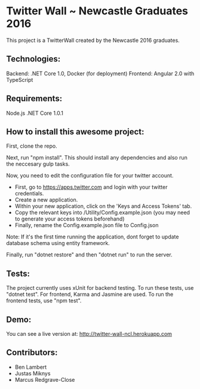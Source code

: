 # Twitter Wall ~ Newcastle Graduates 2016
This project is a TwitterWall created by the Newcastle 2016 graduates. 

## Technologies:
Backend: .NET Core 1.0, Docker (for deployment)
Frontend: Angular 2.0 with TypeScript

## Requirements:
Node.js
.NET Core 1.0.1

## How to install this awesome project:
First, clone the repo.

Next, run "npm install". This should install any dependencies and also run the neccesary gulp tasks.

Now, you need to edit the configuration file for your twitter account. 
* First, go to https://apps.twitter.com and login with your twitter credentials.
* Create a new application.
* Within your new application, click on the 'Keys and Access Tokens' tab.
* Copy the relevant keys into /Utility/Config.example.json (you may need to generate your access tokens beforehand)
* Finally, rename the Config.example.json file to Config.json
	
Note: If it's the first time running the application, dont forget to update database schema using entity framework.

Finally, run "dotnet restore" and then "dotnet run" to run the server.

## Tests:
The project currently uses xUnit for backend testing. To run these tests, use "dotnet test".
For frontend, Karma and Jasmine are used. To run the frontend tests, use "npm test".

## Demo:
You can see a live version at: http://twitter-wall-ncl.herokuapp.com

## Contributors:
* Ben Lambert
* Justas Miknys
* Marcus Redgrave-Close